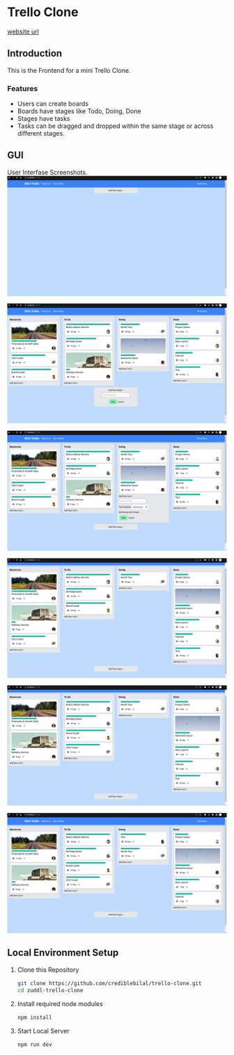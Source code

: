 #  Trello Clone

[website url](https://crediblebilal.github.io/trello-clone/)

## Introduction
This is the Frontend for a mini Trello Clone.
### Features
- Users can create boards
- Boards have stages like Todo, Doing, Done
- Stages have tasks
- Tasks can be dragged and dropped within the same stage or across different stages.

## GUI
User Interfase Screenshots.
![Image Alt Text](src/assets/screenshots/ss1.png)


![Image Alt Text](src/assets/screenshots/ss2.png)


![Image Alt Text](src/assets/screenshots/ss3.png)


![Image Alt Text](src/assets/screenshots/ss4.png)


![Image Alt Text](src/assets/screenshots/ss5.png)


![Image Alt Text](src/assets/screenshots/ss6.png)


## Local Environment Setup
1. Clone this Repository
    ```bash
    git clone https://github.com/crediblebilal/trello-clone.git
    cd zuddl-trello-clone
    ```
2. Install required node modules
     ```bash
    npm install
    ```
    
3. Start Local Server
     ```bash
    npm run dev
    ```
